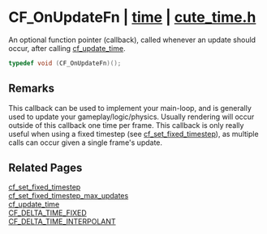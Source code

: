 # CF_OnUpdateFn | [time](https://github.com/RandyGaul/cute_framework/blob/master/docs/time_readme.md) | [cute_time.h](https://github.com/RandyGaul/cute_framework/blob/master/include/cute_time.h)

An optional function pointer (callback), called whenever an update should occur, after calling [cf_update_time](https://github.com/RandyGaul/cute_framework/blob/master/docs/time/cf_update_time.md).

```cpp
typedef void (CF_OnUpdateFn)();
```

## Remarks

This callback can be used to implement your main-loop, and is generally used to update your gameplay/logic/physics.
Usually rendering will occur outside of this callback one time per frame. This callback is only really useful when
using a fixed timestep (see [cf_set_fixed_timestep](https://github.com/RandyGaul/cute_framework/blob/master/docs/time/cf_set_fixed_timestep.md)), as multiple calls can occur given a single frame's update.

## Related Pages

[cf_set_fixed_timestep](https://github.com/RandyGaul/cute_framework/blob/master/docs/time/cf_set_fixed_timestep.md)  
[cf_set_fixed_timestep_max_updates](https://github.com/RandyGaul/cute_framework/blob/master/docs/time/cf_set_fixed_timestep_max_updates.md)  
[cf_update_time](https://github.com/RandyGaul/cute_framework/blob/master/docs/time/cf_update_time.md)  
[CF_DELTA_TIME_FIXED](https://github.com/RandyGaul/cute_framework/blob/master/docs/time/cf_delta_time_fixed.md)  
[CF_DELTA_TIME_INTERPOLANT](https://github.com/RandyGaul/cute_framework/blob/master/docs/time/cf_delta_time_interpolant.md)  
